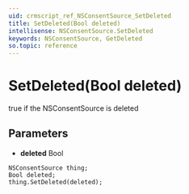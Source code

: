 ```yaml
---
uid: crmscript_ref_NSConsentSource_SetDeleted
title: SetDeleted(Bool deleted)
intellisense: NSConsentSource.SetDeleted
keywords: NSConsentSource, GetDeleted
so.topic: reference
---
```


# SetDeleted(Bool deleted)

true if the NSConsentSource is deleted

## Parameters

* **deleted** Bool

```crmscript
NSConsentSource thing;
Bool deleted;
thing.SetDeleted(deleted);
```

